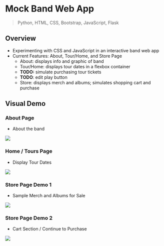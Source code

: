 # Mock Band Web App

> Python, HTML, CSS, Bootstrap, JavaScript, Flask

## Overview
* Experimenting with CSS and JavaScript in an interactive band web app
* Current Features: About, Tour/Home, and Store Page
  * About: displays info and graphic of band
  * Tour/Home: displays tour dates in a flexbox container 
   * __TODO:__ simulate purchasing tour tickets
   * __TODO__: edit play button
  * Store: displays merch and albums; simulates shopping cart and purchase

## Visual Demo

### About Page
* About the band 
<img src="https://github.com/jschhie/band-web-app/blob/main/demos/about1.png">

### Home / Tours Page
* Display Tour Dates
<img src="https://github.com/jschhie/band-web-app/blob/main/demos/home1.png">

### Store Page Demo 1
* Sample Merch and Albums for Sale
<img src="https://github.com/jschhie/band-web-app/blob/main/demos/store1.png">


### Store Page Demo 2
* Cart Section / Continue to Purchase
<img src="https://github.com/jschhie/band-web-app/blob/main/demos/purchase1.png">
